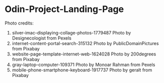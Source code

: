 # Odin-Project-Landing-Page

Photo credits: 
1. silver-imac-displaying-collage-photos-1779487
Photo by Designecologist from Pexels
2. internet-content-portal-search-315132
Photo by PublicDomainPictures from Pixabay
3. website-page-template-internet-web-1624028
Photo by 200degrees from Pixabay
4. gray-laptop-computer-109371
Photo by Monoar Rahman from Pexels
5. mobile-phone-smartphone-keyboard-1917737
Photo by geralt from Pixabay
